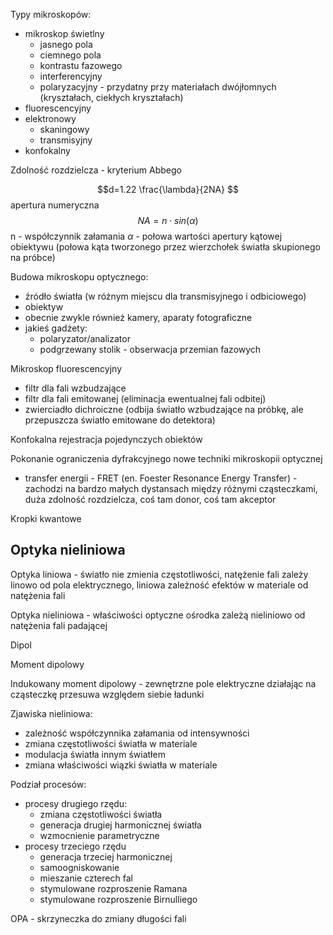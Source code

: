 Typy mikroskopów:

- mikroskop świetlny
	- jasnego pola
	- ciemnego pola
	- kontrastu fazowego
	- interferencyjny
	- polaryzacyjny - przydatny przy materiałach dwójłomnych (kryształach, ciekłych kryształach)
- fluorescencyjny
- elektronowy
	- skaningowy
	- transmisyjny
- konfokalny

Zdolność rozdzielcza - kryterium Abbego

$$d=1.22 \frac{\lambda}{2NA} $$
apertura numeryczna
$$ NA=n \cdot sin(\alpha)$$
n - współczynnik załamania
$\alpha$ - połowa wartości apertury kątowej obiektywu (połowa kąta tworzonego przez wierzchołek światła skupionego na próbce)

Budowa mikroskopu optycznego:

- źródło światła (w różnym miejscu dla transmisyjnego i odbiciowego)
- obiektyw
- obecnie zwykle również kamery, aparaty fotograficzne
- jakieś gadżety:
	- polaryzator/analizator
	- podgrzewany stolik - obserwacja przemian fazowych

Mikroskop fluorescencyjny

- filtr dla fali wzbudzające
- filtr dla fali emitowanej (eliminacja ewentualnej fali odbitej)
- zwierciadło dichroiczne (odbija światło wzbudzające na próbkę, ale przepuszcza światło emitowane do detektora)

Konfokalna rejestracja pojedynczych obiektów 

Pokonanie ograniczenia dyfrakcyjnego
nowe techniki mikroskopii optycznej
- transfer energii - FRET (en. Foester Resonance Energy Transfer) - zachodzi na bardzo małych dystansach między różnymi cząsteczkami, duża zdolność rozdzielcza, coś tam donor, coś tam akceptor

Kropki kwantowe

## Optyka nieliniowa

Optyka liniowa - światło nie zmienia częstotliwości, natężenie fali zależy linowo od pola elektrycznego, liniowa zależność efektów w materiale od natężenia fali

Optyka nieliniowa - właściwości optyczne ośrodka zależą nieliniowo od natężenia fali padającej

Dipol

Moment dipolowy

Indukowany moment dipolowy - zewnętrzne pole elektryczne działając na cząsteczkę przesuwa względem siebie ładunki

Zjawiska nieliniowa:

- zależność współczynnika załamania od intensywności
- zmiana częstotliwości światła w materiale
- modulacja światła innym światłem
- zmiana właściwości wiązki światła w materiale

Podział procesów:

- procesy drugiego rzędu:
	- zmiana częstotliwości światła
	- generacja drugiej harmonicznej światła
	- wzmocnienie parametryczne
- procesy trzeciego rzędu
	- generacja trzeciej harmonicznej
	- samoogniskowanie
	- mieszanie czterech fal
	- stymulowane rozproszenie Ramana
	- stymulowane rozproszenie Birnulliego

OPA - skrzyneczka do zmiany długości fali

